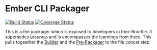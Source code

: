 # Ember CLI Packager

[![Build Status][travis-badge]][travis-badge-url] [![Coverage Status](https://coveralls.io/repos/chadhietala/ember-cli-packager/badge.svg?branch=coveralls)](https://coveralls.io/r/chadhietala/ember-cli-packager?branch=coveralls)

This is a the packager which is exposed to developers in their Brocfile. It supersedes `EmberApp` and is encompasses the learnings from there. This pulls togeather the [Builder](https://github.com/chadhietala/ember-cli-builder) and the [Pre-Packager](ember-cli-pre-packager) to the file concat step.

[travis-badge]: https://travis-ci.org/chadhietala/ember-cli-packager.svg?branch=master
[travis-badge-url]: https://travis-ci.org/chadhietala/ember-cli-packager
